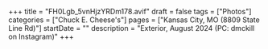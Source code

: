 +++
title = "FH0Lgb_5vnHjzYRDm178.avif"
draft = false
tags = ["Photos"]
categories = ["Chuck E. Cheese's"]
pages = ["Kansas City, MO (8809 State Line Rd)"]
startDate = ""
description = "Exterior, August 2024 (PC: dmckill on Instagram)"
+++
